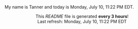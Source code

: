 My name is Tanner and today is Monday, July 10, 11:22 PM EDT.

<p align="center">This <i>README</i> file is generated <b>every 3 hours</b>!</br>Last refresh: Monday, July 10, 11:22 PM EDT<br /></p>
